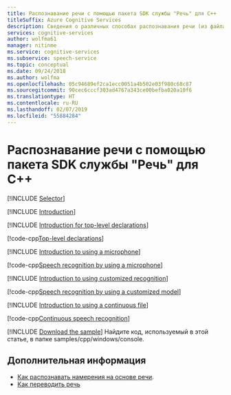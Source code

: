 ```yaml
---
title: Распознавание речи с помощью пакета SDK службы "Речь" для C++
titleSuffix: Azure Cognitive Services
description: Сведения о различных способах распознавания речи (из файла, с микрофона, с помощью настроенной модели, а также непрерывное или однократное распознавание) с помощью пакета SDK службы "Речь" для C++.
services: cognitive-services
author: wolfma61
manager: nitinme
ms.service: cognitive-services
ms.subservice: speech-service
ms.topic: conceptual
ms.date: 09/24/2018
ms.author: wolfma
ms.openlocfilehash: 05c94689ef2ca1ecc0051a4b502e03f980c68c87
ms.sourcegitcommit: 90cec6cccf303ad4767a343ce00befba020a10f6
ms.translationtype: HT
ms.contentlocale: ru-RU
ms.lasthandoff: 02/07/2019
ms.locfileid: "55884284"
---
```

# <a name="recognize-speech-by-using-the-speech-sdk-for-c"></a>Распознавание речи с помощью пакета SDK службы "Речь" для C++

[!INCLUDE [Selector](../../../includes/cognitive-services-speech-service-how-to-recognize-speech-selector.md)]

[!INCLUDE [Introduction](../../../includes/cognitive-services-speech-service-how-to-recognize-speech-intro.md)]

[!INCLUDE [Introduction for top-level declarations](../../../includes/cognitive-services-speech-service-how-to-toplevel-declarations.md)]

[!code-cpp[Top-level declarations](~/samples-cognitive-services-speech-sdk/samples/cpp/windows/console/samples/speech_recognition_samples.cpp#toplevel)]

[!INCLUDE [Introduction to using a microphone](../../../includes/cognitive-services-speech-service-how-to-recognize-speech-microphone.md)]

[!code-cpp[Speech recognition by using a microphone](~/samples-cognitive-services-speech-sdk/samples/cpp/windows/console/samples/speech_recognition_samples.cpp#SpeechRecognitionWithMicrophone)]

[!INCLUDE [Introduction to using customized recognition](../../../includes/cognitive-services-speech-service-how-to-recognize-speech-customized.md)]

[!code-cpp[Speech recognition by using a customized model](~/samples-cognitive-services-speech-sdk/samples/cpp/windows/console/samples/speech_recognition_samples.cpp#SpeechRecognitionUsingCustomizedModel)]

[!INCLUDE [Introduction to using a continuous file](../../../includes/cognitive-services-speech-service-how-to-recognize-speech-continuous.md)]

[!code-cpp[Continuous speech recognition](~/samples-cognitive-services-speech-sdk/samples/cpp/windows/console/samples/speech_recognition_samples.cpp#SpeechContinuousRecognitionWithFile)]

[!INCLUDE [Download the sample](../../../includes/cognitive-services-speech-service-speech-sdk-sample-download-h2.md)]
Найдите код, используемый в этой статье, в папке samples/cpp/windows/console.

## <a name="next-steps"></a>Дополнительная информация

- [Как распознавать намерения на основе речи](how-to-recognize-intents-from-speech-cpp.md).
- [Как переводить речь](how-to-translate-speech-cpp.md)


